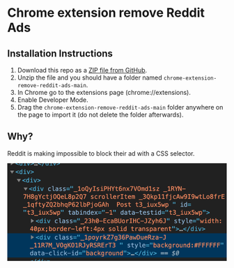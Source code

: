 # Chrome extension remove Reddit Ads

## Installation Instructions

1. Download this repo as a [ZIP file from GitHub](https://github.com/florianherrengt/chrome-extension-remove-reddit-ads/archive/main.zip).
2. Unzip the file and you should have a folder named `chrome-extension-remove-reddit-ads-main`.
3. In Chrome go to the extensions page (chrome://extensions).
4. Enable Developer Mode.
5. Drag the `chrome-extension-remove-reddit-ads-main` folder anywhere on the page to import it (do not delete the folder afterwards).

## Why?

Reddit is making impossible to block their ad with a CSS selector.

![redditdom](./screenshot_reddit.png)
